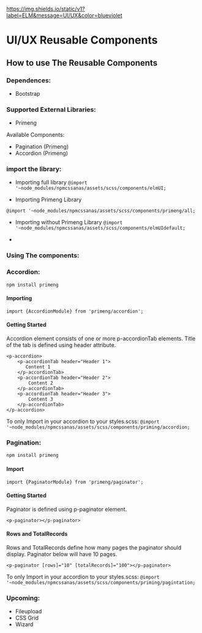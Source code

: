https://img.shields.io/static/v1?label=ELM&message=UI/UX&color=blueviolet

# UI/UX Reusable Components

## How to use The Reusable Components


### Dependences:
-	Bootstrap

### Supported External Libraries:
-	Primeng

Available Components:
-	Pagination (Primeng)
-	Accordion (Primeng)


### import the library:
-	Importing full library
```@import '~node_modules/npmcssanas/assets/scss/components/elmUI;```

-	Importing Primeng Library

```@import '~node_modules/npmcssanas/assets/scss/components/primeng/all;```

-	Importing without Primeng Library
```@import '~node_modules/npmcssanas/assets/scss/components/elmUIdefault;```

-	


### Using The components:

### Accordion:
``npm install primeng``

#### Importing

```import {AccordionModule} from 'primeng/accordion';```

#### Getting Started
Accordion element consists of one or more p-accordionTab elements. Title of the tab is defined using header attribute.

```
<p-accordion>
    <p-accordionTab header="Header 1">
       Content 1
    </p-accordionTab>
    <p-accordionTab header="Header 2">
        Content 2
    </p-accordionTab>
    <p-accordionTab header="Header 3">
        Content 3    
    </p-accordionTab>
</p-accordion>
```


To only Import in your accordion to your styles.scss:
```@import '~node_modules/npmcssanas/assets/scss/components/priming/accordion;```


### Pagination:
```npm install primeng```

#### Import

```import {PaginatorModule} from 'primeng/paginator';```

#### Getting Started
Paginator is defined using p-paginator element.

```<p-paginator></p-paginator>```

#### Rows and TotalRecords
Rows and TotalRecords define how many pages the paginator should display. Paginator below will have 10 pages.

```<p-paginator [rows]="10" [totalRecords]="100"></p-paginator>```

To only Import in your accordion to your styles.scss:
```@import '~node_modules/npmcssanas/assets/scss/components/priming/pagintation;```



	

### Upcoming:
-	Fileupload
-	CSS Grid
-	Wizard
